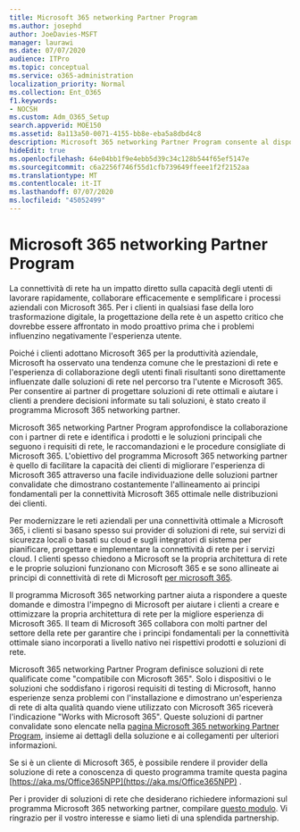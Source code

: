 ```yaml
---
title: Microsoft 365 networking Partner Program
ms.author: josephd
author: JoeDavies-MSFT
manager: laurawi
ms.date: 07/07/2020
audience: ITPro
ms.topic: conceptual
ms.service: o365-administration
localization_priority: Normal
ms.collection: Ent_O365
f1.keywords:
- NOCSH
ms.custom: Adm_O365_Setup
search.appverid: MOE150
ms.assetid: 8a113a50-0071-4155-bb8e-eba5a8dbd4c8
description: Microsoft 365 networking Partner Program consente al dispositivo di essere certificato come funzionante con Microsoft 365.
hideEdit: true
ms.openlocfilehash: 64e04bb1f9e4ebb5d39c34c128b544f65ef5147e
ms.sourcegitcommit: c6a2256f746f55d1cfb739649ffeee1f2f2152aa
ms.translationtype: MT
ms.contentlocale: it-IT
ms.lasthandoff: 07/07/2020
ms.locfileid: "45052499"
---
```

# <a name="microsoft-365-networking-partner-program"></a>Microsoft 365 networking Partner Program

La connettività di rete ha un impatto diretto sulla capacità degli utenti di lavorare rapidamente, collaborare efficacemente e semplificare i processi aziendali con Microsoft 365. Per i clienti in qualsiasi fase della loro trasformazione digitale, la progettazione della rete è un aspetto critico che dovrebbe essere affrontato in modo proattivo prima che i problemi influenzino negativamente l'esperienza utente.

Poiché i clienti adottano Microsoft 365 per la produttività aziendale, Microsoft ha osservato una tendenza comune che le prestazioni di rete e l'esperienza di collaborazione degli utenti finali risultanti sono direttamente influenzate dalle soluzioni di rete nel percorso tra l'utente e Microsoft 365. Per consentire ai partner di progettare soluzioni di rete ottimali e aiutare i clienti a prendere decisioni informate su tali soluzioni, è stato creato il programma Microsoft 365 networking partner.

Microsoft 365 networking Partner Program approfondisce la collaborazione con i partner di rete e identifica i prodotti e le soluzioni principali che seguono i requisiti di rete, le raccomandazioni e le procedure consigliate di Microsoft 365. L'obiettivo del programma Microsoft 365 networking partner è quello di facilitare la capacità dei clienti di migliorare l'esperienza di Microsoft 365 attraverso una facile individuazione delle soluzioni partner convalidate che dimostrano costantemente l'allineamento ai principi fondamentali per la connettività Microsoft 365 ottimale nelle distribuzioni dei clienti.

Per modernizzare le reti aziendali per una connettività ottimale a Microsoft 365, i clienti si basano spesso sui provider di soluzioni di rete, sui servizi di sicurezza locali o basati su cloud e sugli integratori di sistema per pianificare, progettare e implementare la connettività di rete per i servizi cloud. I clienti spesso chiedono a Microsoft se la propria architettura di rete e le proprie soluzioni funzionano con Microsoft 365 e se sono allineate ai principi di connettività di rete di Microsoft [per microsoft 365](https://aka.ms/PNC).

Il programma Microsoft 365 networking partner aiuta a rispondere a queste domande e dimostra l'impegno di Microsoft per aiutare i clienti a creare e ottimizzare la propria architettura di rete per la migliore esperienza di Microsoft 365. Il team di Microsoft 365 collabora con molti partner del settore della rete per garantire che i principi fondamentali per la connettività ottimale siano incorporati a livello nativo nei rispettivi prodotti e soluzioni di rete.

Microsoft 365 networking Partner Program definisce soluzioni di rete qualificate come "compatibile con Microsoft 365". Solo i dispositivi o le soluzioni che soddisfano i rigorosi requisiti di testing di Microsoft, hanno esperienze senza problemi con l'installazione e dimostrano un'esperienza di rete di alta qualità quando viene utilizzato con Microsoft 365 riceverà l'indicazione "Works with Microsoft 365". Queste soluzioni di partner convalidate sono elencate nella [pagina Microsoft 365 networking Partner Program](https://www.microsoft.com/microsoft-365/partners/O365networkingpartners), insieme ai dettagli della soluzione e ai collegamenti per ulteriori informazioni.

Se si è un cliente di Microsoft 365, è possibile rendere il provider della soluzione di rete a conoscenza di questo programma tramite questa pagina [https://aka.ms/Office365NPP](https://aka.ms/Office365NPP) .

Per i provider di soluzioni di rete che desiderano richiedere informazioni sul programma Microsoft 365 networking partner, compilare [questo modulo](https://forms.office.com/Pages/ResponsePage.aspx?id=v4j5cvGGr0GRqy180BHbRyMNEapKtzJHu98R0YXYz1RUN0QxSUVEWTdRVTdIV1RTWjIzOVk0QkE4US4u). Vi ringrazio per il vostro interesse e siamo lieti di una splendida partnership.
